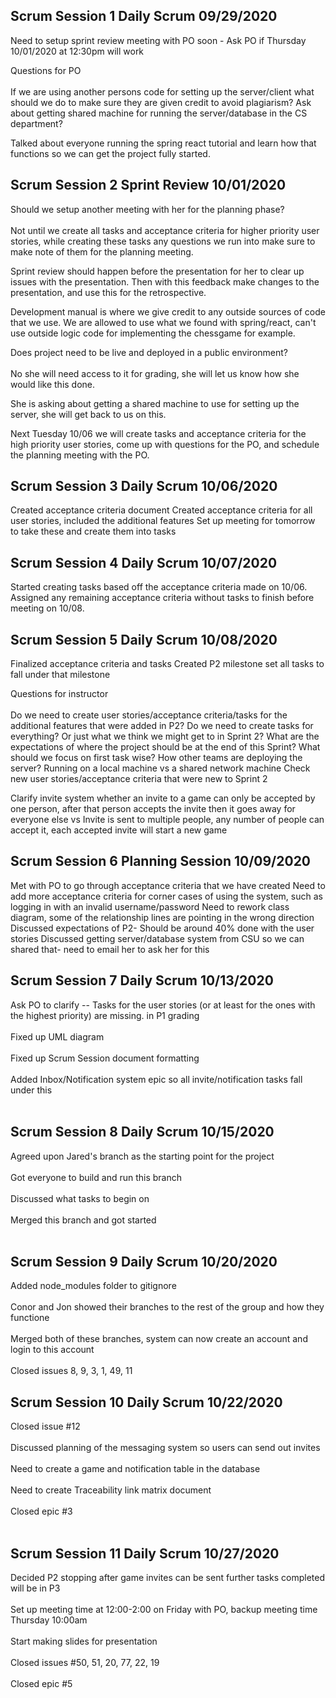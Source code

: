 ## Scrum Session 1 Daily Scrum 09/29/2020

Need to setup sprint review meeting with PO soon - Ask PO if Thursday 10/01/2020 at 12:30pm will work

Questions for PO
<br/><br/>
If we are using another persons code for setting up the server/client what should we do to make sure they are given credit to avoid plagiarism?
Ask about getting shared machine for running the server/database in the CS department?

Talked about everyone running the spring react tutorial and learn how that functions so we can get the project fully started.

## Scrum Session 2  Sprint Review 10/01/2020

Should we setup another meeting with her for the planning phase?
<br/><br/>
Not until we create all tasks and acceptance criteria for higher priority user stories, while creating these tasks any questions we run into make sure to make note of them for the planning meeting.

Sprint review should happen before the presentation for her to clear up issues with the presentation. Then with this feedback make changes to the presentation, and use this for the retrospective.

Development manual is where we give credit to any outside sources of code that we use. We are allowed to use what we found with spring/react, can't use outside logic code for implementing the chessgame for example.

Does project need to be live and deployed in a public environment? 
<br/><br/>
No she will need access to it for grading, she will let us know how she would like this done.

She is asking about getting a shared machine to use for setting up the server, she will get back to us on this.

Next Tuesday 10/06 we will create tasks and acceptance criteria for the high priority user stories, come up with questions for the PO, and schedule the planning meeting with the PO.

## Scrum Session 3  Daily Scrum 10/06/2020
Created acceptance criteria document 
Created acceptance criteria for all user stories, included the additional features
Set up meeting for tomorrow to take these and create them into tasks


## Scrum Session 4  Daily Scrum 10/07/2020
Started creating tasks based off the acceptance criteria made on 10/06. 
Assigned any remaining acceptance criteria without tasks to finish before meeting on 10/08.

## Scrum Session 5  Daily Scrum 10/08/2020
Finalized acceptance criteria and tasks
Created P2 milestone set all tasks to fall under that milestone

Questions for instructor
<br/><br/>
Do we need to create user stories/acceptance criteria/tasks for the additional features that were added in P2?
Do we need to create tasks for everything? Or just what we think we might get to in Sprint 2?
What are the expectations of where the project should be at the end of this Sprint?
What should we focus on first task wise?
How other teams are deploying the server? Running on a local machine vs a shared network machine
Check new user stories/acceptance criteria that were new to Sprint 2

Clarify invite system whether an invite to a game can only be accepted by one person, after that person accepts the invite then it goes away for everyone else
vs
Invite is sent to multiple people, any number of people can accept it, each accepted invite will start a new game


## Scrum Session 6  Planning Session 10/09/2020
Met with PO to go through acceptance criteria that we have created
Need to add more acceptance criteria for corner cases of using the system, such as logging in with an invalid username/password
Need to rework class diagram, some of the relationship lines are pointing in the wrong direction
Discussed expectations of P2- Should be around 40% done with the user stories 
Discussed getting server/database system from CSU so we can shared that- need to email her to ask her for this

## Scrum Session 7  Daily Scrum 10/13/2020
Ask PO to clarify -- Tasks for the user stories (or at least for the ones with the highest priority) are missing. in P1 grading<br/><br/>
Fixed up UML diagram<br/><br/>
Fixed up Scrum Session document formatting<br/><br/>
Added Inbox/Notification system epic so all invite/notification tasks fall under this<br/><br/>

## Scrum Session 8  Daily Scrum 10/15/2020
Agreed upon Jared's branch as the starting point for the project<br/><br/>
Got everyone to build and run this branch<br/><br/>
Discussed what tasks to begin on<br/><br/>
Merged this branch and got started<br/><br/>

## Scrum Session 9  Daily Scrum 10/20/2020
Added node_modules folder to gitignore <br/><br/>
Conor and Jon showed their branches to the rest of the group and how they functione<br/><br/>
Merged both of these branches, system can now create an account and login to this account<br/><br/>
Closed issues 8, 9, 3, 1, 49, 11

## Scrum Session 10  Daily Scrum 10/22/2020
Closed issue #12<br/><br/>
Discussed planning of the messaging system so users can send out invites<br/><br/>
Need to create a game and notification table in the database<br/><br/>
Need to create Traceability link matrix document<br/><br/>
Closed epic #3<br/><br/>

## Scrum Session 11  Daily Scrum 10/27/2020
Decided P2 stopping after game invites can be sent further tasks completed will be in P3<br/><br/>
Set up meeting time at 12:00-2:00 on Friday with PO, backup meeting time Thursday 10:00am<br/><br/>
Start making slides for presentation<br/><br/>
Closed issues #50, 51, 20, 77, 22, 19<br/><br/>
Closed epic #5<br/><br/>
